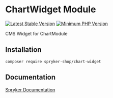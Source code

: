 # ChartWidget Module
[![Latest Stable Version](https://poser.pugx.org/spryker-shop/chart-widget/v/stable.svg)](https://packagist.org/packages/spryker-shop/chart-widget)
[![Minimum PHP Version](https://img.shields.io/badge/php-%3E%3D%208.0-8892BF.svg)](https://php.net/)

CMS Widget for ChartModule

## Installation

```
composer require spryker-shop/chart-widget
```

## Documentation

[Spryker Documentation](https://docs.spryker.com)
